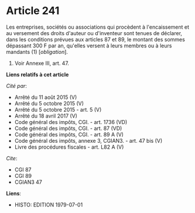 # Article 241

Les entreprises, sociétés ou associations qui procèdent à l'encaissement et au versement des droits d'auteur ou d'inventeur
sont tenues de déclarer, dans les conditions prévues aux articles 87 et 89, le montant des sommes dépassant 300 F par an,
qu'elles versent à leurs membres ou à leurs mandants (1) [*obligation*].

1)  Voir Annexe III, art. 47.

**Liens relatifs à cet article**

_Cité par_:

  - Arrêté du 11 août 2015 (V)
  - Arrêté du 5 octobre 2015 (V)
  - Arrêté du 5 octobre 2015 - art. 5 (V)
  - Arrêté du 18 avril 2017 (V)
  - Code général des impôts, CGI. - art. 1736 (VD)
  - Code général des impôts, CGI. - art. 87 (VD)
  - Code général des impôts, CGI. - art. 89 A (V)
  - Code général des impôts, annexe 3, CGIAN3. - art. 47 bis (V)
  - Livre des procédures fiscales - art. L82 A (V)

_Cite_:

  - CGI 87
  - CGI 89
  - CGIAN3 47

**Liens**:

  - HISTO: EDITION 1979-07-01
